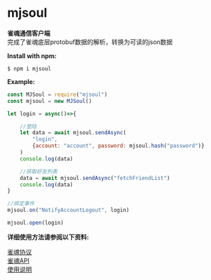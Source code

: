 # **mjsoul**

**雀魂通信客户端**  
完成了雀魂底层protobuf数据的解析，转换为可读的json数据

**Install with npm:**

```
$ npm i mjsoul
```

**Example:**

```js
const MJSoul = require("mjsoul")
const mjsoul = new MJSoul()

let login = async()=>{

    //登陆
    let data = await mjsoul.sendAsync(
        "login",
        {account: "account", password: mjsoul.hash("password")}
    )
    console.log(data)

    //获取好友列表
    data = await mjsoul.sendAsync("fetchFriendList")
    console.log(data)
}

//绑定事件
mjsoul.on("NotifyAccountLogout", login)

mjsoul.open(login)
```

**详细使用方法请参阅以下资料:**

[雀魂协议](./docs/protocol.md)  
[雀魂API](https://takayama-lily.github.io/mjsoul/docs/api.html)  
[使用说明](./docs/usage.md)  
